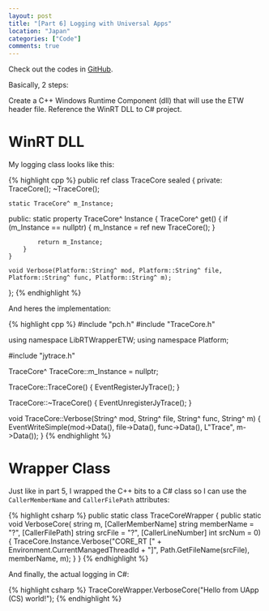 ```yaml
---
layout: post
title: "[Part 6] Logging with Universal Apps"
location: "Japan"
categories: ["Code"]
comments: true
---
```


Check out the codes in [GitHub](https://github.com/idrilsilverfoot/win32-etw-manifest).

Basically, 2 steps:

Create a C++ Windows Runtime Component (dll) that will use the ETW header file.
Reference the WinRT DLL to C# project.

# WinRT DLL
My logging class looks like this:

{% highlight cpp %}
public ref class TraceCore sealed
{
private:
    TraceCore();
    ~TraceCore();
          
    static TraceCore^ m_Instance;

public:
    static property TraceCore^ Instance
    {
        TraceCore^ get()
        {
            if (m_Instance == nullptr)
            {
                m_Instance = ref new TraceCore();
            }
            
            return m_Instance;
        }
    }

    void Verbose(Platform::String^ mod, Platform::String^ file, Platform::String^ func, Platform::String^ m);
};
{% endhighlight %}

And heres the implementation:

{% highlight cpp %}
#include "pch.h"
#include "TraceCore.h"

using namespace LibRTWrapperETW;
using namespace Platform;

#include "jytrace.h"

TraceCore^ TraceCore::m_Instance = nullptr;

TraceCore::TraceCore()
{
    EventRegisterJyTrace();
}

TraceCore::~TraceCore()
{
    EventUnregisterJyTrace();
}

void TraceCore::Verbose(String^ mod, String^ file, String^ func, String^ m)
{
    EventWriteSimple(mod->Data(), file->Data(), func->Data(), L"Trace", m->Data());
}
{% endhighlight %}

# Wrapper Class

Just like in part 5, I wrapped the C++ bits to a C# class so I can use the `CallerMemberName` and `CallerFilePath` attributes:

{% highlight csharp %}
public static class TraceCoreWrapper
{
    public static void VerboseCore(
        string m,
        [CallerMemberName] string memberName = "?",
        [CallerFilePath] string srcFile = "?",
        [CallerLineNumber] int srcNum = 0)
    {
        TraceCore.Instance.Verbose("CORE_RT [" + Environment.CurrentManagedThreadId + "]", Path.GetFileName(srcFile), memberName, m);
    }
}
{% endhighlight %}

And finally, the actual logging in C#:

{% highlight csharp %}
TraceCoreWrapper.VerboseCore("Hello from UApp (CS) world!");
{% endhighlight %}
